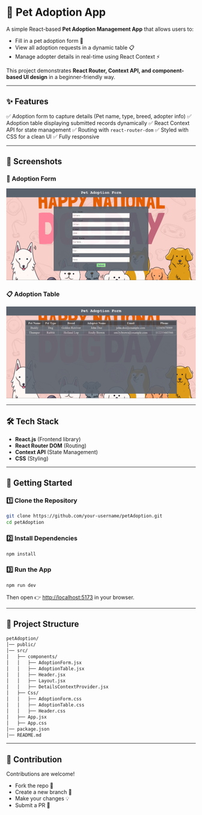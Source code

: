 # 🐾 Pet Adoption App

A simple React-based **Pet Adoption Management App** that allows users to:

* Fill in a pet adoption form 📝
* View all adoption requests in a dynamic table 📋
* Manage adopter details in real-time using React Context ⚡

This project demonstrates **React Router, Context API, and component-based UI design** in a beginner-friendly way.

---

## ✨ Features

✅ Adoption form to capture details (Pet name, type, breed, adopter info)
✅ Adoption table displaying submitted records dynamically
✅ React Context API for state management
✅ Routing with `react-router-dom`
✅ Styled with CSS for a clean UI
✅ Fully responsive

---

## 📸 Screenshots

### 📝 Adoption Form

![Adoption Form](./assets/AdoptationForm.png)

### 📋 Adoption Table

![Adoption Table](./assets/AdoptationTable.png)

---

## 🛠️ Tech Stack

* **React.js** (Frontend library)
* **React Router DOM** (Routing)
* **Context API** (State Management)
* **CSS** (Styling)

---

## 🚀 Getting Started

### 1️⃣ Clone the Repository

```bash
git clone https://github.com/your-username/petAdoption.git
cd petAdoption
```

### 2️⃣ Install Dependencies

```bash
npm install
```

### 3️⃣ Run the App

```bash
npm run dev
```

Then open 👉 [http://localhost:5173](http://localhost:5173) in your browser.

---

## 📂 Project Structure

```
petAdoption/
│── public/
│── src/
│   ├── components/
│   │   ├── AdoptionForm.jsx
│   │   ├── AdoptionTable.jsx
│   │   ├── Header.jsx
│   │   ├── Layout.jsx
│   │   ├── DetailsContextProvider.jsx
│   ├── Css/
│   │   ├── AdoptionForm.css
│   │   ├── AdoptionTable.css
│   │   ├── Header.css
│   ├── App.jsx
│   ├── App.css
│── package.json
│── README.md
```

---

## 🤝 Contribution

Contributions are welcome!

* Fork the repo 🍴
* Create a new branch 🌱
* Make your changes 💡
* Submit a PR 🚀
